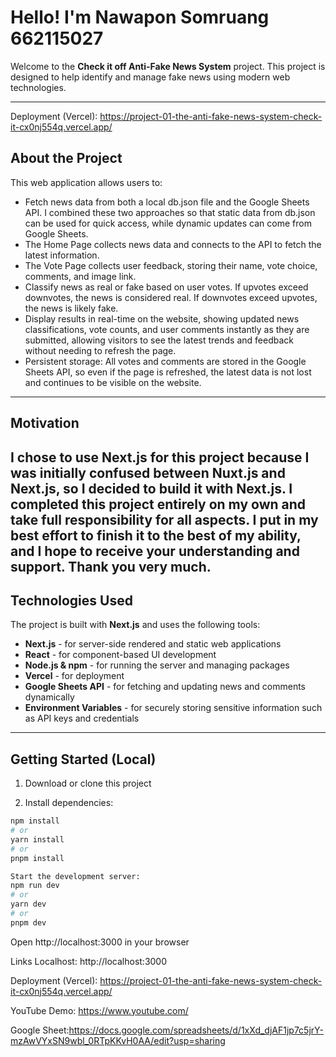 # Hello! I'm Nawapon Somruang 662115027

Welcome to the **Check it off Anti-Fake News System** project. This project is designed to help identify and manage fake news using modern web technologies.

---
Deployment (Vercel): https://project-01-the-anti-fake-news-system-check-it-cx0nj554q.vercel.app/

## About the Project

This web application allows users to:

- Fetch news data from both a local db.json file and the Google Sheets API. I combined these two approaches so that static data from db.json can be used for quick access, while dynamic updates can come from Google Sheets.
- The Home Page collects news data and connects to the API to fetch the latest information.
- The Vote Page collects user feedback, storing their name, vote choice, comments, and image link.
- Classify news as real or fake based on user votes. If upvotes exceed downvotes, the news is considered real. If downvotes exceed upvotes, the news is likely fake.
- Display results in real-time on the website, showing updated news classifications, vote counts, and user comments instantly as they are submitted, allowing visitors to see the latest trends and feedback without needing to refresh the page.
- Persistent storage: All votes and comments are stored in the Google Sheets API, so even if the page is refreshed, the latest data is not lost and continues to be visible on the website.

---

## Motivation

I chose to use Next.js for this project because I was initially confused between Nuxt.js and Next.js, so I decided to build it with Next.js. I completed this project entirely on my own and take full responsibility for all aspects. I put in my best effort to finish it to the best of my ability, and I hope to receive your understanding and support. Thank you very much.
---

## Technologies Used

The project is built with **Next.js** and uses the following tools:

- **Next.js** - for server-side rendered and static web applications  
- **React** - for component-based UI development  
- **Node.js & npm** - for running the server and managing packages  
- **Vercel** - for deployment  
- **Google Sheets API** - for fetching and updating news and comments dynamically  
- **Environment Variables** - for securely storing sensitive information such as API keys and credentials

---

## Getting Started (Local)

1. Download or clone this project

2. Install dependencies:

```bash
npm install
# or
yarn install
# or
pnpm install
```

```bash
Start the development server:
npm run dev
# or
yarn dev
# or
pnpm dev
```

Open http://localhost:3000 in your browser

Links
Localhost: http://localhost:3000

Deployment (Vercel): https://project-01-the-anti-fake-news-system-check-it-cx0nj554q.vercel.app/

YouTube Demo: https://www.youtube.com/ <!-- replace with your actual video link -->

Google Sheet:https://docs.google.com/spreadsheets/d/1xXd_djAF1jp7c5jrY-mzAwVYxSN9wbl_0RTpKKvH0AA/edit?usp=sharing
